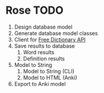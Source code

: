 # Rose TODO

1. Design database model
2. Generate database model classes
3. Client for [Free Dictionary API](https://dictionaryapi.dev)
4. Save results to database
   1. Word results
   2. Definition results
5. Model to String
   1. Model to String (CLI)
   2. Model to HTML (Anki)
6. Export to Anki model
